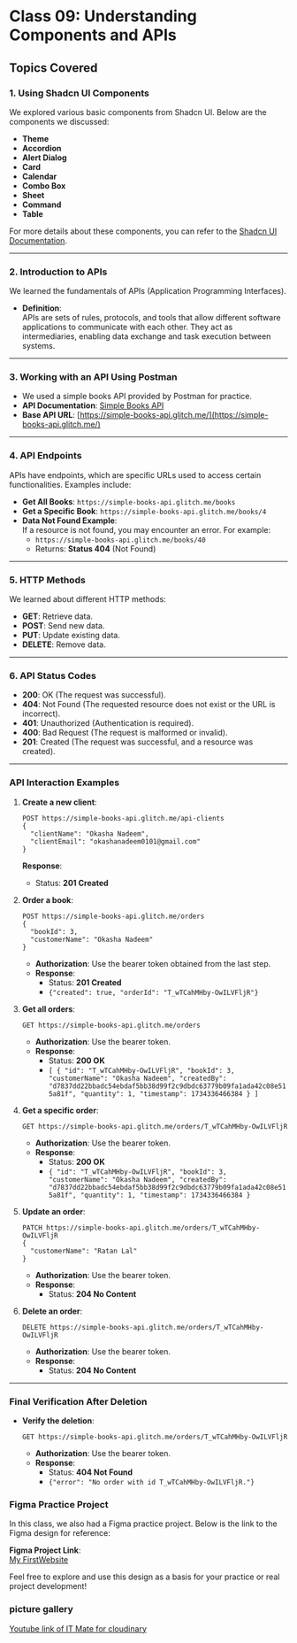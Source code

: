 # Class 09: Understanding Components and APIs

## Topics Covered

### 1. Using Shadcn UI Components
We explored various basic components from Shadcn UI. Below are the components we discussed:
- **Theme**  
- **Accordion**  
- **Alert Dialog**  
- **Card**  
- **Calendar**  
- **Combo Box**  
- **Sheet**  
- **Command**  
- **Table**

For more details about these components, you can refer to the [Shadcn UI Documentation](https://ui.shadcn.dev/).

---

### 2. Introduction to APIs
We learned the fundamentals of APIs (Application Programming Interfaces).

- **Definition**:  
  APIs are sets of rules, protocols, and tools that allow different software applications to communicate with each other. They act as intermediaries, enabling data exchange and task execution between systems.

---

### 3. Working with an API Using Postman
- We used a simple books API provided by Postman for practice.
- **API Documentation**: [Simple Books API](https://github.com/vdespa/introduction-to-postman-course/blob/main/simple-books-api.md)
- **Base API URL**: [https://simple-books-api.glitch.me/](https://simple-books-api.glitch.me/)

---

### 4. API Endpoints
APIs have endpoints, which are specific URLs used to access certain functionalities. Examples include:
- **Get All Books**: `https://simple-books-api.glitch.me/books`
- **Get a Specific Book**: `https://simple-books-api.glitch.me/books/4`
- **Data Not Found Example**:  
  If a resource is not found, you may encounter an error. For example:
  - `https://simple-books-api.glitch.me/books/40`
  - Returns: **Status 404** (Not Found)

---

### 5. HTTP Methods
We learned about different HTTP methods:
- **GET**: Retrieve data.
- **POST**: Send new data.
- **PUT**: Update existing data.
- **DELETE**: Remove data.

---

### 6. API Status Codes
- **200**: OK (The request was successful).
- **404**: Not Found (The requested resource does not exist or the URL is incorrect).
- **401**: Unauthorized (Authentication is required).
- **400**: Bad Request (The request is malformed or invalid).
- **201**: Created (The request was successful, and a resource was created).

---

### API Interaction Examples

1. **Create a new client**:
   ```http
   POST https://simple-books-api.glitch.me/api-clients
   {
     "clientName": "Okasha Nadeem",
     "clientEmail": "okashanadeem0101@gmail.com"
   }
   ```
   **Response**:
   - Status: **201 Created**

2. **Order a book**:
   ```http
   POST https://simple-books-api.glitch.me/orders
   {
     "bookId": 3,
     "customerName": "Okasha Nadeem"
   }
   ```
   - **Authorization**: Use the bearer token obtained from the last step.
   - **Response**:
     - Status: **201 Created**
     - `{"created": true, "orderId": "T_wTCahMHby-OwILVFljR"}`

3. **Get all orders**:
   ```http
   GET https://simple-books-api.glitch.me/orders
   ```
   - **Authorization**: Use the bearer token.
   - **Response**:
     - Status: **200 OK**
     - `[
       {
         "id": "T_wTCahMHby-OwILVFljR",
         "bookId": 3,
         "customerName": "Okasha Nadeem",
         "createdBy": "d7837dd22bbadc54ebdaf5bb38d99f2c9dbdc63779b09fa1ada42c08e515a81f",
         "quantity": 1,
         "timestamp": 1734336466384
       }
     ]`

4. **Get a specific order**:
   ```http
   GET https://simple-books-api.glitch.me/orders/T_wTCahMHby-OwILVFljR
   ```
   - **Authorization**: Use the bearer token.
   - **Response**:
     - Status: **200 OK**
     - `{
       "id": "T_wTCahMHby-OwILVFljR",
       "bookId": 3,
       "customerName": "Okasha Nadeem",
       "createdBy": "d7837dd22bbadc54ebdaf5bb38d99f2c9dbdc63779b09fa1ada42c08e515a81f",
       "quantity": 1,
       "timestamp": 1734336466384
     }`

5. **Update an order**:
   ```http
   PATCH https://simple-books-api.glitch.me/orders/T_wTCahMHby-OwILVFljR
   {
     "customerName": "Ratan Lal"
   }
   ```
   - **Authorization**: Use the bearer token.
   - **Response**:
     - Status: **204 No Content**

6. **Delete an order**:
   ```http
   DELETE https://simple-books-api.glitch.me/orders/T_wTCahMHby-OwILVFljR
   ```
   - **Authorization**: Use the bearer token.
   - **Response**:
     - Status: **204 No Content**

---

### Final Verification After Deletion
- **Verify the deletion**:
  ```http
  GET https://simple-books-api.glitch.me/orders/T_wTCahMHby-OwILVFljR
  ```
  - **Authorization**: Use the bearer token.
  - **Response**:
    - Status: **404 Not Found**
    - `{"error": "No order with id T_wTCahMHby-OwILVFljR."}`


### Figma Practice Project

In this class, we also had a Figma practice project. Below is the link to the Figma design for reference:

**Figma Project Link**:  
[My FirstWebsite](https://www.figma.com/design/4rWP2iWijt9Unky39tzLyD/My-FirstWebsite?node-id=0-1&t=5ohw3sQnJ24ZyxcU-1)

Feel free to explore and use this design as a basis for your practice or real project development!

### picture gallery
[Youtube link of IT Mate for cloudinary](https://www.youtube.com/playlist?list=PLplW4d4HPsEJC7XVLYgbKL4iZFyRN1rBk)